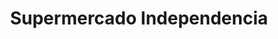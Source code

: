---
title: "Supermercado Independencia"
url: /ciudad-autonoma-de-buenos-aires/supermercado-independencia/
shop: supermercado
---
